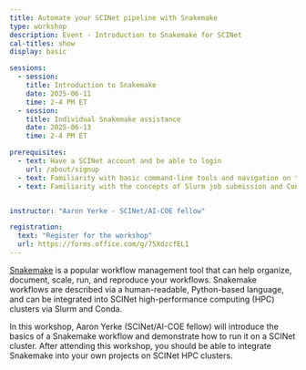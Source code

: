 ```yaml
---
title: Automate your SCINet pipeline with Snakemake 
type: workshop
description: Event - Introduction to Snakemake for SCINet
cal-titles: show
display: basic

sessions: 
  - session:
    title: Introduction to Snakemake
    date: 2025-06-11
    time: 2-4 PM ET
  - session:
    title: Individual Snakemake assistance
    date: 2025-06-13
    time: 2-4 PM ET

prerequisites:
  - text: Have a SCINet account and be able to login 
    url: /about/signup
  - text: Familiarity with basic command-line tools and navigation on the cluster. 
  - text: Familiarity with the concepts of Slurm job submission and Conda environments. 


instructor: "Aaron Yerke - SCINet/AI-COE fellow"

registration: 
  text: "Register for the workshop"
  url: https://forms.office.com/g/75XdzcfEL1
---
```


[Snakemake](https://snakemake.readthedocs.io/en/stable/index.html) is a popular workflow management tool that can help organize, document, scale, run, and reproduce your workflows. Snakemake workflows are described via a human-readable, Python-based language, and can be integrated into SCINet high-performance computing (HPC) clusters via Slurm and Conda. 

In this workshop, Aaron Yerke (SCINet/AI-COE fellow) will introduce the basics of a Snakemake workflow and demonstrate how to run it on a SCINet cluster. After attending this workshop, you should be able to integrate Snakemake into your own projects on SCINet HPC clusters. 
<!--excerpt-->
